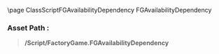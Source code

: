 \page ClassScriptFGAvailabilityDependency FGAvailabilityDependency
### Asset Path :
<b><blockquote>/Script/FactoryGame.FGAvailabilityDependency</blockquote></b>
